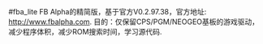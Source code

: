 #fba_lite
FB Alpha的精简版，基于官方V0.2.97.38，官方地址: http://www.fbalpha.com.
目的：仅保留CPS/PGM/NEOGEO基板的游戏驱动，减少程序体积，减少ROM搜索时间，学习源代码.
